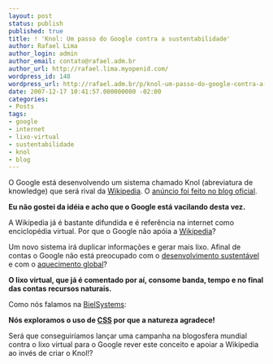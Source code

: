 ```yaml
---
layout: post
status: publish
published: true
title: ! 'Knol: Um passo do Google contra a sustentabilidade'
author: Rafael Lima
author_login: admin
author_email: contato@rafael.adm.br
author_url: http://rafael.lima.myopenid.com/
wordpress_id: 148
wordpress_url: http://rafael.adm.br/p/knol-um-passo-do-google-contra-a-sustentabilidade/
date: 2007-12-17 10:41:57.000000000 -02:00
categories:
- Posts
tags:
- google
- internet
- lixo-virtual
- sustentabilidade
- knol
- blog
---
```

O Google est&aacute; desenvolvendo um sistema chamado Knol (abreviatura de knowledge) que ser&aacute; rival da <a href="http://wikipedia.org">Wikipedia</a>. O <a href="http://googleblog.blogspot.com/2007/12/encouraging-people-to-contribute.html">an&uacute;ncio foi feito no blog oficial</a>.

<strong>Eu n&atilde;o gostei da id&eacute;ia e acho que o Google est&aacute; vacilando desta vez.</strong>

A Wikipedia j&aacute; &eacute; bastante difundida e &eacute; refer&ecirc;ncia na internet como enciclop&eacute;dia virtual. Por que o Google n&atilde;o ap&oacute;ia a <a href="http://wikipedia.org">Wikipedia</a>?

Um novo sistema ir&aacute; duplicar informa&ccedil;&otilde;es e gerar mais lixo. Afinal de contas o Google n&atilde;o est&aacute; preocupado com o <a href="http://googlebrasilblog.blogspot.com/2007/11/em-busca-de-mais-recursos-sustentveis.html">desenvolvimento sustent&aacute;vel</a> e com o <a href="http://googlebrasilblog.blogspot.com/2007/10/cincia-e-tecnologia-podem-restabelecer.html">aquecimento global</a>?

<strong>O lixo virtual, que j&aacute; &eacute; comentado por a&iacute;, consome banda, tempo e no final das contas recursos naturais.</strong>

Como n&oacute;s falamos na <a href="http://bielsystems.com.br">BielSystems</a>:

<strong>N&oacute;s exploramos o uso de <a href="http://en.wikipedia.org/wiki/Cascading_Style_Sheets">CSS</a> por que a natureza agradece!</strong>

Ser&aacute; que conseguir&iacute;amos lan&ccedil;ar uma campanha na blogosfera mundial contra o lixo virtual para o Google rever este conceito e apoiar a Wikipedia ao inv&eacute;s de criar o Knol!?
